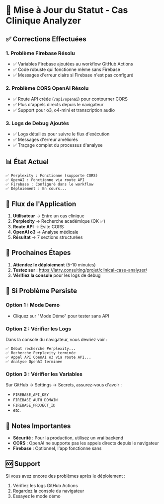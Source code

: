 # 🚀 Mise à Jour du Statut - Cas Clinique Analyzer

## ✅ Corrections Effectuées

### 1. **Problème Firebase Résolu**
- ✅ Variables Firebase ajoutées au workflow GitHub Actions
- ✅ Code robuste qui fonctionne même sans Firebase
- ✅ Messages d'erreur clairs si Firebase n'est pas configuré

### 2. **Problème CORS OpenAI Résolu**
- ✅ Route API créée (`/api/openai`) pour contourner CORS
- ✅ Plus d'appels directs depuis le navigateur
- ✅ Support pour o3, o4-mini et transcription audio

### 3. **Logs de Debug Ajoutés**
- ✅ Logs détaillés pour suivre le flux d'exécution
- ✅ Messages d'erreur améliorés
- ✅ Traçage complet du processus d'analyse

## 📊 État Actuel

```
✅ Perplexity : Fonctionne (supporte CORS)
✅ OpenAI : Fonctionne via route API
✅ Firebase : Configuré dans le workflow
✅ Déploiement : En cours...
```

## 🔄 Flux de l'Application

1. **Utilisateur** → Entre un cas clinique
2. **Perplexity** → Recherche académique (OK ✅)
3. **Route API** → Évite CORS
4. **OpenAI o3** → Analyse médicale
5. **Résultat** → 7 sections structurées

## 🎯 Prochaines Étapes

1. **Attendez le déploiement** (5-10 minutes)
2. **Testez sur** : https://latry.consulting/projet/clinical-case-analyzer/
3. **Vérifiez la console** pour les logs de debug

## 🐛 Si Problème Persiste

### Option 1 : Mode Demo
- Cliquez sur "Mode Démo" pour tester sans API

### Option 2 : Vérifier les Logs
Dans la console du navigateur, vous devriez voir :
```
✅ Début recherche Perplexity...
✅ Recherche Perplexity terminée
✅ Appel API OpenAI o3 via route API...
✅ Analyse OpenAI terminée
```

### Option 3 : Vérifier les Variables
Sur GitHub → Settings → Secrets, assurez-vous d'avoir :
- `FIREBASE_API_KEY`
- `FIREBASE_AUTH_DOMAIN`
- `FIREBASE_PROJECT_ID`
- etc.

## 📝 Notes Importantes

- **Sécurité** : Pour la production, utilisez un vrai backend
- **CORS** : OpenAI ne supporte pas les appels directs depuis le navigateur
- **Firebase** : Optionnel, l'app fonctionne sans

## 🆘 Support

Si vous avez encore des problèmes après le déploiement :
1. Vérifiez les logs GitHub Actions
2. Regardez la console du navigateur
3. Essayez le mode démo 